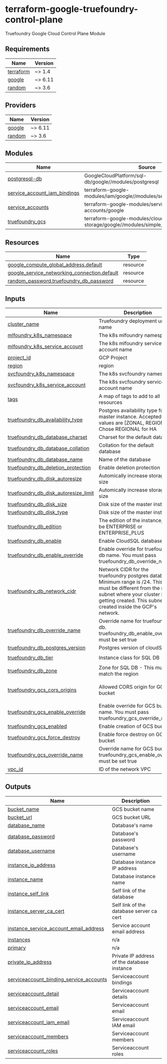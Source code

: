 # terraform-google-truefoundry-control-plane
Truefoundry Google Cloud Control Plane Module

<!-- BEGIN_TF_DOCS -->
## Requirements

| Name | Version |
|------|---------|
| <a name="requirement_terraform"></a> [terraform](#requirement\_terraform) | ~> 1.4 |
| <a name="requirement_google"></a> [google](#requirement\_google) | ~> 6.11 |
| <a name="requirement_random"></a> [random](#requirement\_random) | ~> 3.6 |

## Providers

| Name | Version |
|------|---------|
| <a name="provider_google"></a> [google](#provider\_google) | ~> 6.11 |
| <a name="provider_random"></a> [random](#provider\_random) | ~> 3.6 |

## Modules

| Name | Source | Version |
|------|--------|---------|
| <a name="module_postgresql-db"></a> [postgresql-db](#module\_postgresql-db) | GoogleCloudPlatform/sql-db/google//modules/postgresql | 23.0.0 |
| <a name="module_service_account_iam_bindings"></a> [service\_account\_iam\_bindings](#module\_service\_account\_iam\_bindings) | terraform-google-modules/iam/google//modules/service_accounts_iam | 8.0.0 |
| <a name="module_service_accounts"></a> [service\_accounts](#module\_service\_accounts) | terraform-google-modules/service-accounts/google | 4.4.1 |
| <a name="module_truefoundry_gcs"></a> [truefoundry\_gcs](#module\_truefoundry\_gcs) | terraform-google-modules/cloud-storage/google//modules/simple_bucket | 8.0.1 |

## Resources

| Name | Type |
|------|------|
| [google_compute_global_address.default](https://registry.terraform.io/providers/hashicorp/google/latest/docs/resources/compute_global_address) | resource |
| [google_service_networking_connection.default](https://registry.terraform.io/providers/hashicorp/google/latest/docs/resources/service_networking_connection) | resource |
| [random_password.truefoundry_db_password](https://registry.terraform.io/providers/hashicorp/random/latest/docs/resources/password) | resource |

## Inputs

| Name | Description | Type | Default | Required |
|------|-------------|------|---------|:--------:|
| <a name="input_cluster_name"></a> [cluster\_name](#input\_cluster\_name) | Truefoundry deployment unique name | `string` | n/a | yes |
| <a name="input_mlfoundry_k8s_namespace"></a> [mlfoundry\_k8s\_namespace](#input\_mlfoundry\_k8s\_namespace) | The k8s mlfoundry namespace | `string` | `"truefoundry"` | no |
| <a name="input_mlfoundry_k8s_service_account"></a> [mlfoundry\_k8s\_service\_account](#input\_mlfoundry\_k8s\_service\_account) | The k8s mlfoundry service account name | `string` | `"mlfoundry-server"` | no |
| <a name="input_project_id"></a> [project\_id](#input\_project\_id) | GCP Project | `string` | n/a | yes |
| <a name="input_region"></a> [region](#input\_region) | region | `string` | n/a | yes |
| <a name="input_svcfoundry_k8s_namespace"></a> [svcfoundry\_k8s\_namespace](#input\_svcfoundry\_k8s\_namespace) | The k8s svcfoundry namespace | `string` | `"truefoundry"` | no |
| <a name="input_svcfoundry_k8s_service_account"></a> [svcfoundry\_k8s\_service\_account](#input\_svcfoundry\_k8s\_service\_account) | The k8s svcfoundry service account name | `string` | `"servicefoundry-server"` | no |
| <a name="input_tags"></a> [tags](#input\_tags) | A map of tags to add to all resources | `map(string)` | `{}` | no |
| <a name="input_truefoundry_db_availability_type"></a> [truefoundry\_db\_availability\_type](#input\_truefoundry\_db\_availability\_type) | Postgres availability type for the master instance. Accepted values are [ZONAL, REGIONAL]. Chose REGIONAL for HA | `string` | `"REGIONAL"` | no |
| <a name="input_truefoundry_db_database_charset"></a> [truefoundry\_db\_database\_charset](#input\_truefoundry\_db\_database\_charset) | Charset for the default database | `string` | `"UTF8"` | no |
| <a name="input_truefoundry_db_database_collation"></a> [truefoundry\_db\_database\_collation](#input\_truefoundry\_db\_database\_collation) | Collation for the default database | `string` | `"en_US.UTF8"` | no |
| <a name="input_truefoundry_db_database_name"></a> [truefoundry\_db\_database\_name](#input\_truefoundry\_db\_database\_name) | Name of the database | `string` | `"ctl"` | no |
| <a name="input_truefoundry_db_deletion_protection"></a> [truefoundry\_db\_deletion\_protection](#input\_truefoundry\_db\_deletion\_protection) | Enable deletion protection | `bool` | `false` | no |
| <a name="input_truefoundry_db_disk_autoresize"></a> [truefoundry\_db\_disk\_autoresize](#input\_truefoundry\_db\_disk\_autoresize) | Automically increase storage size | `bool` | `true` | no |
| <a name="input_truefoundry_db_disk_autoresize_limit"></a> [truefoundry\_db\_disk\_autoresize\_limit](#input\_truefoundry\_db\_disk\_autoresize\_limit) | Automically increase storage size | `number` | `30` | no |
| <a name="input_truefoundry_db_disk_size"></a> [truefoundry\_db\_disk\_size](#input\_truefoundry\_db\_disk\_size) | Disk size of the master instance | `number` | `20` | no |
| <a name="input_truefoundry_db_disk_type"></a> [truefoundry\_db\_disk\_type](#input\_truefoundry\_db\_disk\_type) | Disk size of the master instance | `string` | `"PD_SSD"` | no |
| <a name="input_truefoundry_db_edition"></a> [truefoundry\_db\_edition](#input\_truefoundry\_db\_edition) | The edition of the instance, can be ENTERPRISE or ENTERPRISE\_PLUS | `string` | `null` | no |
| <a name="input_truefoundry_db_enable"></a> [truefoundry\_db\_enable](#input\_truefoundry\_db\_enable) | Enable CloudSQL database | `bool` | `true` | no |
| <a name="input_truefoundry_db_enable_override"></a> [truefoundry\_db\_enable\_override](#input\_truefoundry\_db\_enable\_override) | Enable override for truefoundry db name. You must pass truefoundry\_db\_override\_name | `bool` | `false` | no |
| <a name="input_truefoundry_db_network_cidr"></a> [truefoundry\_db\_network\_cidr](#input\_truefoundry\_db\_network\_cidr) | Network CIDR for the truefoundry postgres database. Minimum range is /24. This CIDR must be different from the main subnet where your cluster is getting created. This subnet is created inside the GCP's network. | `string` | `"10.0.0.0/24"` | no |
| <a name="input_truefoundry_db_override_name"></a> [truefoundry\_db\_override\_name](#input\_truefoundry\_db\_override\_name) | Override name for truefoundry db. truefoundry\_db\_enable\_override must be set true | `string` | `""` | no |
| <a name="input_truefoundry_db_postgres_version"></a> [truefoundry\_db\_postgres\_version](#input\_truefoundry\_db\_postgres\_version) | Postgres version of cloudSQL | `string` | `"POSTGRES_15"` | no |
| <a name="input_truefoundry_db_tier"></a> [truefoundry\_db\_tier](#input\_truefoundry\_db\_tier) | Instance class for SQL DB | `string` | `"db-custom-1-3840"` | no |
| <a name="input_truefoundry_db_zone"></a> [truefoundry\_db\_zone](#input\_truefoundry\_db\_zone) | Zone for SQL DB - This must match the region | `string` | `null` | no |
| <a name="input_truefoundry_gcs_cors_origins"></a> [truefoundry\_gcs\_cors\_origins](#input\_truefoundry\_gcs\_cors\_origins) | Allowed CORS origin for GCS bucket | `list(string)` | <pre>[<br/>  "*"<br/>]</pre> | no |
| <a name="input_truefoundry_gcs_enable_override"></a> [truefoundry\_gcs\_enable\_override](#input\_truefoundry\_gcs\_enable\_override) | Enable override for GCS bucket name. You must pass truefoundry\_gcs\_override\_name | `bool` | `false` | no |
| <a name="input_truefoundry_gcs_enabled"></a> [truefoundry\_gcs\_enabled](#input\_truefoundry\_gcs\_enabled) | Enable creation of GCS bucket | `bool` | `false` | no |
| <a name="input_truefoundry_gcs_force_destroy"></a> [truefoundry\_gcs\_force\_destroy](#input\_truefoundry\_gcs\_force\_destroy) | Enable force destroy on GCS bucket | `bool` | `true` | no |
| <a name="input_truefoundry_gcs_override_name"></a> [truefoundry\_gcs\_override\_name](#input\_truefoundry\_gcs\_override\_name) | Override name for GCS bucket. truefoundry\_gcs\_enable\_override must be set true | `string` | `""` | no |
| <a name="input_vpc_id"></a> [vpc\_id](#input\_vpc\_id) | ID of the network VPC | `string` | n/a | yes |

## Outputs

| Name | Description |
|------|-------------|
| <a name="output_bucket_name"></a> [bucket\_name](#output\_bucket\_name) | GCS bucket name |
| <a name="output_bucket_url"></a> [bucket\_url](#output\_bucket\_url) | GCS bucket URL |
| <a name="output_database_name"></a> [database\_name](#output\_database\_name) | Database's name |
| <a name="output_database_password"></a> [database\_password](#output\_database\_password) | Database's password |
| <a name="output_database_username"></a> [database\_username](#output\_database\_username) | Database's username |
| <a name="output_instance_ip_address"></a> [instance\_ip\_address](#output\_instance\_ip\_address) | Database instance IP address |
| <a name="output_instance_name"></a> [instance\_name](#output\_instance\_name) | Database instance name |
| <a name="output_instance_self_link"></a> [instance\_self\_link](#output\_instance\_self\_link) | Self link of the database |
| <a name="output_instance_server_ca_cert"></a> [instance\_server\_ca\_cert](#output\_instance\_server\_ca\_cert) | Self link of the database server ca cert |
| <a name="output_instance_service_account_email_address"></a> [instance\_service\_account\_email\_address](#output\_instance\_service\_account\_email\_address) | Service account email address |
| <a name="output_instances"></a> [instances](#output\_instances) | n/a |
| <a name="output_primary"></a> [primary](#output\_primary) | n/a |
| <a name="output_private_ip_address"></a> [private\_ip\_address](#output\_private\_ip\_address) | Private IP address of the database instance |
| <a name="output_serviceaccount_binding_service_accounts"></a> [serviceaccount\_binding\_service\_accounts](#output\_serviceaccount\_binding\_service\_accounts) | Serviceaccount bindings |
| <a name="output_serviceaccount_detail"></a> [serviceaccount\_detail](#output\_serviceaccount\_detail) | Serviceaccount details |
| <a name="output_serviceaccount_email"></a> [serviceaccount\_email](#output\_serviceaccount\_email) | Serviceaccount email |
| <a name="output_serviceaccount_iam_email"></a> [serviceaccount\_iam\_email](#output\_serviceaccount\_iam\_email) | Serviceaccount IAM email |
| <a name="output_serviceaccount_members"></a> [serviceaccount\_members](#output\_serviceaccount\_members) | Serviceaccount members |
| <a name="output_serviceaccount_roles"></a> [serviceaccount\_roles](#output\_serviceaccount\_roles) | Serviceaccount roles |
<!-- END_TF_DOCS -->